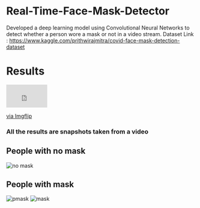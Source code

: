 # Real-Time-Face-Mask-Detector
Developed a deep learning model using Convolutional Neural Networks to detect whether a person wore a mask or not in a video stream.
Dataset Link : https://www.kaggle.com/prithwirajmitra/covid-face-mask-detection-dataset

# Results
<div style="width:109px;max-width:100%;"><div style="height:0;padding-bottom:55.96%;position:relative;"><iframe width="109" height="61" style="position:absolute;top:0;left:0;width:100%;height:100%;" frameBorder="0" src="https://imgflip.com/embed/55h21u"></iframe></div><p><a href="https://imgflip.com/gif/55h21u">via Imgflip</a></p></div>

### All the results are snapshots taken from a video
## People with no mask
![no mask](https://user-images.githubusercontent.com/70017267/114195393-0d171180-996e-11eb-8c8b-b7c35eef688b.png)

## People with mask
![pmask](https://user-images.githubusercontent.com/70017267/114195610-3e8fdd00-996e-11eb-8ee0-69e4d04bf1b0.png)
![mask](https://user-images.githubusercontent.com/70017267/114195703-523b4380-996e-11eb-8767-74a1c5d17607.png)
